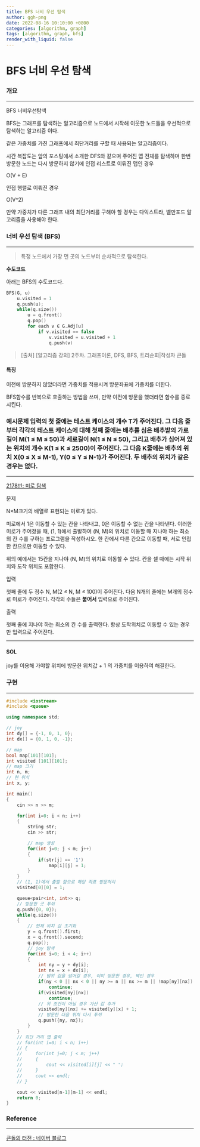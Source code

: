 ```yaml
---
title: BFS 너비 우선 탐색
author: ggh-png
date: 2022-08-16 10:10:00 +0800
categories: [algorithm, graph]
tags: [algorithm, graph, bfs]
render_with_liquid: false
---
```

# BFS 너비 우선 탐색

### 개요

---

BFS 너비우선탐색

BFS는 그래프를 탐색하는 알고리즘으로 노드에서 시작해 이웃한 노드들을 우선적으로 탐색하는 알고리즘 이다.

같은 가중치를 가진 그래프에서 최단거리를 구할 때 사용되는 알고리즘이다. 

시간 복잡도는 앞의 포스팅에서 소개한 DFS와 같으며 주어진 맵 전체를 탐색하며 한번 방문한 노드는 다시 방문하지 않기에 인접 리스트로 이뤄진 맵인 경우

O(V + E)

인접 행렬로 이뤄진 경우 

O(V^2)

만약 가중치가 다른 그래프 내의 최단거리를 구해야 할 경우는 다익스트라, 벨만포드 알고리즘을 사용해야 한다. 

### 너비 우선 탐색 (BFS)

---

> 특정 노드에서 가장 먼 곳의 노드부터 순차적으로 탐색한다.
> 

**수도코드**

아래는 BFS의 수도코드다. 

```cpp
BFS(G, u)
    u.visited = 1
    q.push(u);
    while(q.size()) 
        u = q.front() 
        q.pop()
        for each v ∈ G.Adj[u]
            if v.visited == false
                v.visited = u.visited + 1
                q.push(v) 
```

> [출처] [알고리즘 강의] 2주차. 그래프이론, DFS, BFS, 트리순회|작성자 큰돌
> 

#### 특징 

이전에 방문하지 않았더라면 가중치를 적용시켜 방문좌표에 가중치를 더한다. 

BFS함수를 반복으로 호출하는 방법을 쓰며, 만약 이전에 방문을 했더라면 함수를 종료 시킨다.

### 예시문제 입력의 첫 줄에는 테스트 케이스의 개수 T가 주어진다. 그 다음 줄부터 각각의 테스트 케이스에 대해 첫째 줄에는 배추를 심은 배추밭의 가로길이 M(1 ≤ M ≤ 50)과 세로길이 N(1 ≤ N ≤ 50), 그리고 배추가 심어져 있는 위치의 개수 K(1 ≤ K ≤ 2500)이 주어진다. 그 다음 K줄에는 배추의 위치 X(0 ≤ X ≤ M-1), Y(0 ≤ Y ≤ N-1)가 주어진다. 두 배추의 위치가 같은 경우는 없다.

---

[2178번: 미로 탐색](https://www.acmicpc.net/problem/2178)

문제

N×M크기의 배열로 표현되는 미로가 있다.

미로에서 1은 이동할 수 있는 칸을 나타내고, 0은 이동할 수 없는 칸을 나타낸다. 이러한 미로가 주어졌을 때, (1, 1)에서 출발하여 (N, M)의 위치로 이동할 때 지나야 하는 최소의 칸 수를 구하는 프로그램을 작성하시오. 한 칸에서 다른 칸으로 이동할 때, 서로 인접한 칸으로만 이동할 수 있다.

위의 예에서는 15칸을 지나야 (N, M)의 위치로 이동할 수 있다. 칸을 셀 때에는 시작 위치와 도착 위치도 포함한다.

입력

첫째 줄에 두 정수 N, M(2 ≤ N, M ≤ 100)이 주어진다. 다음 N개의 줄에는 M개의 정수로 미로가 주어진다. 각각의 수들은 **붙어서** 입력으로 주어진다.

출력

첫째 줄에 지나야 하는 최소의 칸 수를 출력한다. 항상 도착위치로 이동할 수 있는 경우만 입력으로 주어진다.

---

#### SOL
joy를 이용해 가야할 위치에 방문한 위치값 + 1 의 가중치를 이용하여 해결한다.

### 구현

---

```cpp
#include <iostream>
#include <queue>

using namespace std;

// joy 
int dy[] = {-1, 0, 1, 0};
int dx[] = {0, 1, 0, -1};

// map 
bool map[101][101];
int visited [101][101];
// map 크기 
int n, m;
// 현 위치 
int x, y;

int main()
{
    cin >> n >> m;

    for(int i=0; i < n; i++)
    {
        string str;
        cin >> str;

        // map 생성 
        for(int j=0; j < m; j++)
        {
            if(str[j] == '1')
                map[i][j] = 1;
        }
    }
    // (1, 1)에서 출발 함으로 해당 좌표 방문처리
    visited[0][0] = 1;

    queue<pair<int, int>> q;
    // 방문한 곳 푸쉬
    q.push({0, 0});
    while(q.size())
    {
        // 현재 위치 값 초기화
        y = q.front().first;
        x = q.front().second;
        q.pop();
        // joy 탐색
        for(int i=0; i < 4; i++)
        {
            int ny = y + dy[i];
            int nx = x + dx[i];
            // 범위 값을 넘어갈 경우, 이미 방문한 경우, 벽인 경우 
            if(ny < 0 || nx < 0 || ny >= n || nx >= m || !map[ny][nx])
                continue;
            if(visited[ny][nx])
                continue;
            // 위 조건이 아닐 경우 가산 값 추가     
            visited[ny][nx] += visited[y][x] + 1;
            // 방문한 다음 위치 다시 푸쉬
            q.push({ny, nx});
        }
    }
    // 최단 거리 맵 출력
    // for(int i=0; i < n; i++)
    // {
    //     for(int j=0; j < m; j++)
    //     {
    //         cout << visited[i][j] << " ";
    //     }
    //     cout << endl;
    // }

    cout << visited[n-1][m-1] << endl;
    return 0;
}
```

### **Reference**

---

[큰돌의 터전 : 네이버 블로그](https://blog.naver.com/jhc9639/222289089015)